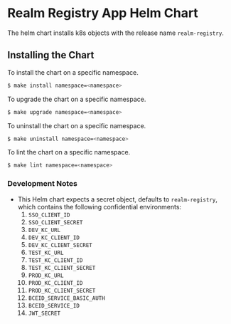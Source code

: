 # Realm Registry App Helm Chart

The helm chart installs k8s objects with the release name `realm-registry`.

## Installing the Chart

To install the chart on a specific namespace.

```bash
$ make install namespace=<namespace>
```

To upgrade the chart on a specific namespace.

```bash
$ make upgrade namespace=<namespace>
```

To uninstall the chart on a specific namespace.

```bash
$ make uninstall namespace=<namespace>
```

To lint the chart on a specific namespace.

```bash
$ make lint namespace=<namespace>
```

### Development Notes

- This Helm chart expects a secret object, defaults to `realm-registry`, which contains the following confidential environments:
  1. `SSO_CLIENT_ID`
  1. `SSO_CLIENT_SECRET`
  1. `DEV_KC_URL`
  1. `DEV_KC_CLIENT_ID`
  1. `DEV_KC_CLIENT_SECRET`
  1. `TEST_KC_URL`
  1. `TEST_KC_CLIENT_ID`
  1. `TEST_KC_CLIENT_SECRET`
  1. `PROD_KC_URL`
  1. `PROD_KC_CLIENT_ID`
  1. `PROD_KC_CLIENT_SECRET`
  1. `BCEID_SERVICE_BASIC_AUTH`
  1. `BCEID_SERVICE_ID`
  1. `JWT_SECRET`
